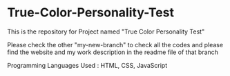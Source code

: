 # True-Color-Personality-Test
This is the repository for Project named "True Color Personality Test"
<p>Please check the other "my-new-branch" to check all the codes and please find the website and my work description in the readme file of that branch</p>
<p>Programming Languages Used : HTML, CSS, JavaScript</p>
